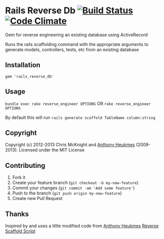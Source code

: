 # Rails Reverse Db [![Build Status](https://secure.travis-ci.org/cmckni3/rails_reverse_db.png)](http://travis-ci.org/cmckni3/rails_reverse_db) [![Code Climate](https://codeclimate.com/badge.png)](https://codeclimate.com/github/cmckni3/rails_reverse_db)

Gem for reverse engineering an existing database using ActiveRecord

Runs the rails scaffolding command with the appropriate arguments
to generate models, controllers, tests, etc from an existing database

## Installation

    gem 'rails_reverse_db'

## Usage

`bundle exec rake reverse_engineer OPTIONS` OR `rake reverse_engineer OPTIONS`
    
By default this will run `rails generate scaffold TableName column:string`

## Copyright

Copyright (c) 2012-2013 Chris McKnight and [Anthony Heukmes](https://github.com/ahe/) (2009-2013). Licensed under the MIT License

## Contributing

1. Fork it
2. Create your feature branch (`git checkout -b my-new-feature`)
3. Commit your changes (`git commit -am 'Add some feature'`)
4. Push to the branch (`git push origin my-new-feature`)
5. Create new Pull Request

## Thanks

Inspired by and uses a little modified code from [Anthony Heukmes](https://github.com/ahe/) [Reverse Scaffold Script](https://github.com/ahe/reverse_scaffold)
